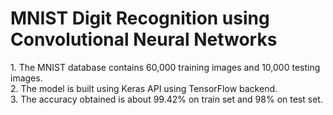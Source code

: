 <h1> MNIST Digit Recognition using Convolutional Neural Networks </h1>
1. The MNIST database contains 60,000 training images and 10,000 testing images. <br>
2. The model is built using Keras API using TensorFlow backend.<br>
3. The accuracy obtained is about 99.42% on train set and 98% on test set.


